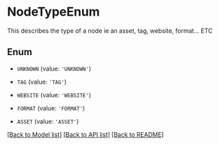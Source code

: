 # NodeTypeEnum

This describes the type of a node ie an asset, tag, website, format... ETC

## Enum

* `UNKNOWN` (value: `'UNKNOWN'`)

* `TAG` (value: `'TAG'`)

* `WEBSITE` (value: `'WEBSITE'`)

* `FORMAT` (value: `'FORMAT'`)

* `ASSET` (value: `'ASSET'`)

[[Back to Model list]](../README.md#documentation-for-models) [[Back to API list]](../README.md#documentation-for-api-endpoints) [[Back to README]](../README.md)


